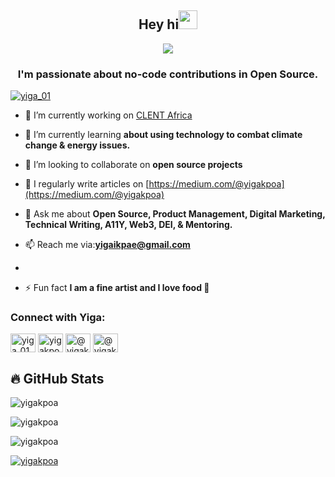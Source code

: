 <h2 align="center">Hey hi<img src = "https://raw.githubusercontent.com/MartinHeinz/MartinHeinz/master/wave.gif" width = 30px></h2>

<!-- Animation Typing -->

<p align="center">
  <a href="https://github.com/DenverCoder1/readme-typing-svg"><img src="https://readme-typing-svg.herokuapp.com?font=Fira+Code&pause=1100&width=500&lines=I'm+Yigakpoa+Samuel.;I'm+a+Mentor,+Project+Manager,+DEI+ADV.;"></a>
</p>

<!-- Animation Typing: END -->

<h3 align="center">I'm passionate about no-code contributions in Open Source.</h3>

<p align="left"> <a href="https://twitter.com/yiga_01" target="blank"><img src="https://img.shields.io/twitter/follow/yiga_01?logo=twitter&style=for-the-badge" alt="yiga_01" /></a> </p>

- 🔭 I’m currently working on [CLENT Africa](https://github.com/clentafrica)

- 🌱 I’m currently learning **about using technology to combat climate change & energy issues.**

- 👯 I’m looking to collaborate on **open source projects**

- 📝 I regularly write articles on [https://medium.com/@yigakpoa](https://medium.com/@yigakpoa)

- 💬 Ask me about **Open Source, Product Management, Digital Marketing, Technical Writing, A11Y, Web3, DEI, & Mentoring.**

- 📫 Reach me via:**yigaikpae@gmail.com**
- 

- ⚡ Fun fact **I am a fine artist and I love food 💃**

<!-- Connect with Yiga -->

<h3 align="left">Connect with Yiga:</h3>
<p align="left">
<a href="https://twitter.com/yiga_01" target="blank"><img align="center" src="https://raw.githubusercontent.com/rahuldkjain/github-profile-readme-generator/master/src/images/icons/Social/twitter.svg" alt="yiga_01" height="30" width="40" /></a>
<a href="https://linkedin.com/in/yigakpoa" target="blank"><img align="center" src="https://raw.githubusercontent.com/rahuldkjain/github-profile-readme-generator/master/src/images/icons/Social/linked-in-alt.svg" alt="yigakpoa" height="30" width="40" /></a>
<a href="https://hashnode.com/@yigakpoa" target="blank"><img align="center" src="https://raw.githubusercontent.com/rahuldkjain/github-profile-readme-generator/master/src/images/icons/Social/hashnode.svg" alt="@yigakpoa" height="30" width="40" /></a>
<a href="https://medium.com/@yigakpoa" target="blank"><img align="center" src="https://raw.githubusercontent.com/rahuldkjain/github-profile-readme-generator/master/src/images/icons/Social/medium.svg" alt="@yigakpoa" height="30" width="40" /></a>
</p>

 <!-- Connect with Yiga: END -->

<!-- Github Stats -->

## 🔥 GitHub Stats

<p>&nbsp;<img align="left" src="https://github-readme-stats.vercel.app/api?username=yigakpoa&show_icons=true&locale=en" alt="yigakpoa" /></p> <p><img align="center" src="https://github-readme-stats.vercel.app/api/top-langs?username=yigakpoa&show_icons=true&locale=en&layout=compact" alt="yigakpoa" /></p>

<p><img align="center" src="https://github-readme-streak-stats.herokuapp.com/?user=yigakpoa&" alt="yigakpoa" /></p>

<p align="left"> <a href="https://github.com/ryo-ma/github-profile-trophy"><img src="https://github-profile-trophy.vercel.app/?username=yigakpoa" alt="yigakpoa" /></a> </p>

<!-- Github Stats: END -->

<!--
**yigakpoa/yigakpoa** is a ✨ _special_ ✨ repository because its `README.md` (this file) appears on your GitHub profile.

Here are some ideas to get you started:

- 🔭 I’m currently working on ...
- 🌱 I’m currently learning ...
- 👯 I’m looking to collaborate on ...
- 🤔 I’m looking for help with ...
- 💬 Ask me about ...
- 📫 How to reach me: ...
- 😄 Pronouns: ...
- ⚡ Fun fact: ...
-->
